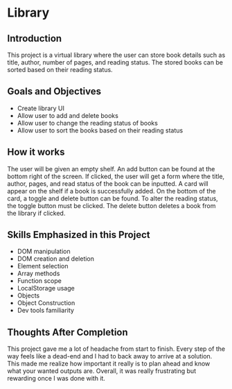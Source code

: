 # Library

## Introduction

This project is a virtual library where the user can store book details such as title, author, number of pages, and reading status. The stored books can be sorted based on their reading status. 

## Goals and Objectives

* Create library UI
* Allow user to add and delete books
* Allow user to change the reading status of books
* Allow user to sort the books based on their reading status

## How it works

The user will be given an empty shelf. An add button can be found at the bottom right of the screen. If clicked, the user will get a form where the title, author, pages, and read status of the book can be inputted. A card will appear on the shelf if a book is successfully added. On the bottom of the card, a toggle and delete button can be found. To alter the reading status, the toggle button must be clicked. The delete button deletes a book from the library if clicked.

## Skills Emphasized in this Project

* DOM manipulation
* DOM creation and deletion
* Element selection
* Array methods
* Function scope
* LocalStorage usage
* Objects
* Object Construction
* Dev tools familiarity

## Thoughts After Completion

This project gave me a lot of headache from start to finish. Every step of the way feels like a dead-end and I had to back away to arrive at a solution. This made me realize how important it really is to plan ahead and know what your wanted outputs are. Overall, it was really frustrating but rewarding once I was done with it.